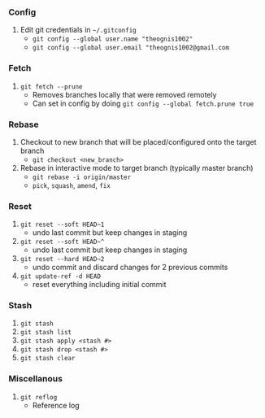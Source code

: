 ### Config

1. Edit git credentials in `~/.gitconfig`
    - `git config --global user.name "theognis1002"`
    - `git config --global user.email "theognis1002@gmail.com`

### Fetch

1. `git fetch --prune`
    - Removes branches locally that were removed remotely
    - Can set in config by doing `git config --global fetch.prune true`

### Rebase

1. Checkout to new branch that will be placed/configured onto the target branch
    - `git checkout <new_branch>`
1. Rebase in interactive mode to target branch (typically master branch)
    - `git rebase -i origin/master`
    - `pick`, `squash`, `amend`, `fix`

### Reset

1. `git reset --soft HEAD~1`
    - undo last commit but keep changes in staging
1. `git reset --soft HEAD~^`
    - undo last commit but keep changes in staging
1. `git reset --hard HEAD~2`
    - undo commit and discard changes for 2 previous commits
1. `git update-ref -d HEAD`
    - reset everything including initial commit

### Stash

1. `git stash`
1. `git stash list`
1. `git stash apply <stash #>`
1. `git stash drop <stash #>`
1. `git stash clear`

### Miscellanous

1. `git reflog`
    - Reference log
